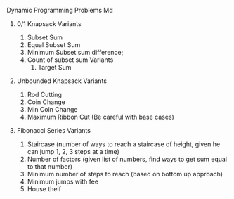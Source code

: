Dynamic Programming Problems Md

1. 0/1 Knapsack
  Variants 
    1. Subset Sum
    2. Equal Subset Sum
    3. Minimum Subset sum difference;
    4. Count of subset sum
       Variants
       1. Target Sum
2. Unbounded Knapsack
  Variants
    1. Rod Cutting
    2. Coin Change
    3. Min Coin Change
    4. Maximum Ribbon Cut (Be careful with base cases)

3. Fibonacci Series
  Variants
    1. Staircase (number of ways to reach a staircase of height, given he can jump 1, 2, 3 steps at a time)
    2. Number of factors (given list of numbers, find ways to get sum equal to that number)
    3. Minimum number of steps to reach (based on bottom up approach)
    4. Minimum jumps with fee
    5. House theif
   

